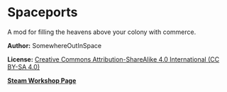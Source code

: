 # Spaceports
A mod for filling the heavens above your colony with commerce.

**Author:** SomewhereOutInSpace

**License:** [Creative Commons Attribution-ShareAlike 4.0 International (CC BY-SA 4.0)](http://www.creativecommons.org/licenses/by-sa/4.0/)

[**Steam Workshop Page**](https://google.com)